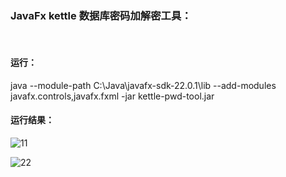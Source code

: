 <h3>JavaFx kettle 数据库密码加解密工具：</h3>
<br />
<h4>运行：</h4>
    java --module-path C:\Java\javafx-sdk-22.0.1\lib --add-modules javafx.controls,javafx.fxml -jar kettle-pwd-tool.jar

<h4>运行结果：</h4>

![11](https://github.com/stone-xys/kettle-pwd-tool/assets/172371630/2581512f-3959-4ba8-a573-d2e3123b69a9)

![22](https://github.com/stone-xys/kettle-pwd-tool/assets/172371630/e64d28a0-a928-45c0-aa0a-a968229c1cfe)

